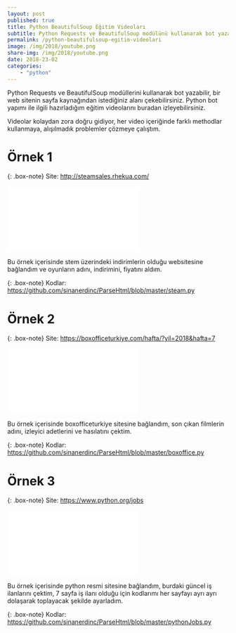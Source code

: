 ```yaml
---
layout: post
published: true
title: Python BeautifulSoup Eğitim Videoları
subtitle: Python Requests ve BeautifulSoup modülünü kullanarak bot yazabilirsiniz.
permalink: /python-beautifulsoup-egitim-videolari
image: /img/2018/youtube.png
share-img: /img/2018/youtube.png
date: 2018-23-02
categories:
    - "python"
---
```


Python Requests ve BeautifulSoup modüllerini kullanarak bot yazabilir, bir web sitenin sayfa kaynağından istediğiniz alanı çekebilirsiniz. Python bot yapımı ile ilgili hazırladığım eğitim videolarını buradan izleyebilirsiniz.

Videolar kolaydan zora doğru gidiyor, her video içeriğinde farklı methodlar kullanmaya, alışılmadık problemler çözmeye çalıştım.

# Örnek 1

{: .box-note}
Site: http://steamsales.rhekua.com/


<div class="youtubeContainer">
<iframe src="//www.youtube.com/embed/FuiOiltXJbM"
frameborder="0" allowfullscreen class="youtubeVideo"></iframe>
</div>

Bu örnek içerisinde stem üzerindeki indirimlerin olduğu websitesine bağlandım ve oyunların adını, indirimini, fiyatını aldım.

{: .box-note}
Kodlar: https://github.com/sinanerdinc/ParseHtml/blob/master/steam.py


# Örnek 2

{: .box-note}
Site: https://boxofficeturkiye.com/hafta/?yil=2018&hafta=7


<div class="youtubeContainer">
<iframe src="//www.youtube.com/embed/L61uiXspCq4"
frameborder="0" allowfullscreen class="youtubeVideo"></iframe>
</div>

Bu örnek içerisinde boxofficeturkiye sitesine bağlandım, son çıkan filmlerin adını, izleyici adetlerini ve hasılatını çektim.

{: .box-note}
Kodlar: https://github.com/sinanerdinc/ParseHtml/blob/master/boxoffice.py


# Örnek 3

{: .box-note}
Site: https://www.python.org/jobs


<div class="youtubeContainer">
<iframe src="//www.youtube.com/embed/NeYdF5Drsy4"
frameborder="0" allowfullscreen class="youtubeVideo"></iframe>
</div>

Bu örnek içerisinde python resmi sitesine bağlandım, burdaki güncel iş ilanlarını çektim, 7 sayfa iş ilanı olduğu için kodlarımı her sayfayı ayrı ayrı dolaşarak toplayacak şekilde ayarladım.

{: .box-note}
Kodlar: https://github.com/sinanerdinc/ParseHtml/blob/master/pythonJobs.py
